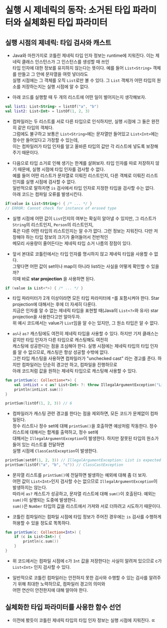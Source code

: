 # 실행 시 제네릭의 동작: 소거된 타입 파라미터와 실체화된 타입 파라미터

## 실행 시점의 제네릭: 타입 검사와 캐스트

- Java와 마찬가지로 코틀린 제네릭 타입 인자 정보는 runtime에 지워진다. 이는 제네릭 클래스 인스턴스가 그 인스턴스를 생성할 때 쓰인  
  타입 인자에 대한 정보를 유지하지 않는다는 뜻이다. 예를 들어 `List<String>` 객체를 만들고 그 안에 문자열을 여럿 넣더라도  
  실행 시점에는 그 객체를 오직 `List`로만 볼 수 있다. 그 `List` 객체가 어떤 타입의 원소를 저장하는지는 실행 시점에 알 수 없다.

- 아래 코드를 실행할 때 두 개의 리스트에 어떤 일이 벌어지는지 생각해보자.

```kt
val list1: List<String> = listOf("a", "b")
val list2: List<Int> = listOf(1, 2, 3)
```

- 컴파일러는 두 리스트를 서로 다른 타입으로 인식하지만, 실행 시점에 그 둘은 완전히 같은 타입의 객체다.  
  그럼에도 불구하고 보통은 `List<String>`에는 문자열만 들어있고 `List<Int>`에는 정수만 들어있다고 가정할 수 있는데,  
  이는 컴파일러가 타입 인자를 알고 올바른 타입의 값만 각 리스트에 넣도록 보장해주기 때문이다.

- 다음으로 타입 소거로 인해 생기는 한계를 살펴보자. 타입 인자를 따로 저장하지 않기 때문에, 실행 시점에 타입 인자를 검사할 수 없다.  
  예를 들어 어떤 리스트가 문자열로 이뤄진 리스트인지, 다른 객체로 이뤄진 리스트인지를 실행 시점에 검사할 수 없다.  
  일반적으로 말하자면 `is` 검사에서 타입 인자로 지정한 타입을 검사할 수는 없다.  
  아래 코드는 컴파일 오류를 발생시킨다.

```kt
if(value is List<String>) { /* ... */ }
// ERROR: Cannot check for instance of erased type
```

- 실행 시점에 어떤 값이 `List`인지의 여부는 확실히 알아낼 수 있지만, 그 리스트가 `String`의 리스트인지, `Person`의 리스트인지,  
  혹은 다른 어떤 타입의 리스트인지는 알 수가 없다. 그런 정보는 지워진다. 다만 저장해야 하는 타입 정보의 크기가 줄어들어서 전반적인  
  메모리 사용량이 줄어든다는 제네릭 타입 소거 나름의 장점이 있다.

- 앞서 본대로 코틀린에서는 타입 인자를 명시하지 않고 제네릭 타입을 사용할 수 없다.  
  그렇다면 어떤 값이 set이나 map이 아니라 list라는 사실을 어떻게 확인할 수 있을까?  
  이때 바로 **star projection** 을 사용하면 된다.

```kt
if (value is List<*>) { /* ... */ }
```

- 타입 파라미터가 2개 이상이라면 모든 타입 파라미터에 `*`를 포함시켜야 한다. Star projection에 대해서는 후에 더 자세히 다룬다.  
  지금은 인자를 알 수 없는 제네릭 타입을 표현할 때(Java의 `List<?>`와 유사) star projection을 사용한다고만 알아두자.  
  위 예시 코드에서는 value가 `List`임을 알 수는 있지만, 그 원소 타입은 알 수 없다.

- `as`나 `as?` 캐스팅에도 여전히 제네릭 타입을 사용할 수 있다. 하지만 기저 클래스는 같지만 타입 인자가 다른 타입으로 캐스팅해도 여전히  
  캐스팅에 성공한다는 점을 조심해야 한다. 실행 시점에는 제네릭 타입의 타입 인자를 알 수 없으므로, 캐스팅은 항상 성공할 수밖에 없다.  
  그런 타입 캐스팅을 사용하면 컴파일러가 "unchecked cast" 라는 경고를 준다. 하지만 컴파일러는 단순히 경고만 하고, 컴파일을 진행하므로  
  아래 코드처럼 값을 원하는 제네릭 타입으로 캐스팅해 사용할 수 있다.

```kt
fun printSum(c: Collection<*>) {
	val intList = c as? List<Int> ?: throw IllegalArgumentException("List is expected")
	println(intList.sum())
}

printSum(listOf(1, 2, 3)) // 6
```

- 컴파일러가 캐스팅 관련 경고를 한다는 점을 제외하면, 모든 코드가 문제없이 컴파일된다.  
  정수 리스트나 정수 set에 대해 `printSum()`을 호출하면 예상처럼 작동한다. 정수 리스트에 대해서는 합계를 출력하고, 정수 set에  
  대해서는 `IllegalArgumentException`이 발생한다. 하지만 잘못된 타입의 원소가 들어 있는 리스트를 전달하면  
  실행 시점에 `ClassCastException`이 발생한다.

```kt
printSum(setOf(1, 2, 3)) // IllegalArgumentException: List is expected
printSum(listOf("a", "b", "c")) // ClassCastException
```

- 문자열 리스트를 `printSum()`에 전달하면 발생하는 예외에 대해 좀 더 보자.  
  어떤 값이 `List<Int>`인지 검사할 수는 없으므로 `IllegalArgumentException`이 발생하지는 않는다.  
  따라서 `as?` 캐스트가 성공하고, 문자열 리스트에 대해 `sum()`이 호출된다. 예외는 `sum()`이 실행되는 도중에 발생한다.  
  `sum()`은 `Number` 타입의 값을 리스트에서 가져와 서로 더하려고 시도하기 때문이다.

- 코틀린 컴파일러는 컴파일 시점에 타입 정보가 주어진 경우에는 `is` 검사를 수행하게 허용할 수 있을 정도로 똑똑하다.

```kt
fun printSum(c: Collection<Int>) {
	if (c is List<Int>) {
		println(c.sum())
	}
}
```

- 위 코드에서는 컴파일 시점에 c가 `Int` 값을 저장한다는 사실이 알려져 있으므로 c가 `List<Int>` 인지 검사할 수 있다.

- 일반적으로 코틀린 컴파일러는 안전하지 못한 검사와 수행할 수 있는 검사를 알려주기 위해 최대한 노력하므로, 컴파일러 경고의 의미와  
  어떤 연산이 안전한지에 대해 알아야 한다.

## 실체화한 타입 파라미터를 사용한 함수 선언

- 이전에 봤듯이 코틀린 제네릭 타입의 타입 인자 정보는 실행 시점에 지워진다. ㄸ
